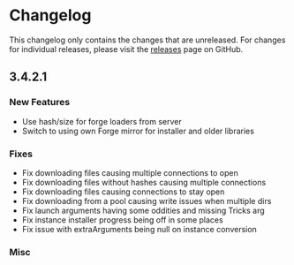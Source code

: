 # Changelog

This changelog only contains the changes that are unreleased. For changes for individual releases, please visit the
[releases](https://github.com/ATLauncher/ATLauncher/releases) page on GitHub.

## 3.4.2.1

### New Features
- Use hash/size for forge loaders from server
- Switch to using own Forge mirror for installer and older libraries

### Fixes
- Fix downloading files causing multiple connections to open
- Fix downloading files without hashes causing multiple connections
- Fix downloading files causing connections to stay open
- Fix downloading from a pool causing write issues when multiple dirs
- Fix launch arguments having some oddities and missing Tricks arg
- Fix instance installer progress being off in some places
- Fix issue with extraArguments being null on instance conversion

### Misc
